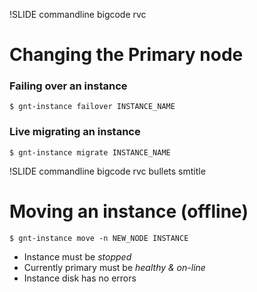 !SLIDE commandline bigcode rvc

# Changing the Primary node

### Failing over an instance

    $ gnt-instance failover INSTANCE_NAME

### Live migrating an instance

    $ gnt-instance migrate INSTANCE_NAME

!SLIDE commandline bigcode rvc bullets smtitle

# Moving an instance (offline)

    $ gnt-instance move -n NEW_NODE INSTANCE

* Instance must be _stopped_
* Currently primary must be _healthy & on-line_
* Instance disk has no errors
